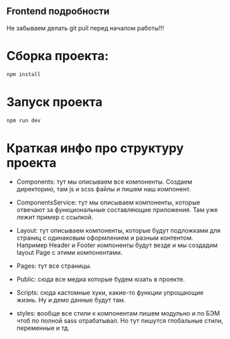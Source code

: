 ## Frontend подробности

Не забываем делать git pull перед началом работы!!!

# Сборка проекта:

```bash
npm install
```

# Запуск проекта
```bash
npm run dev
```

# Краткая инфо про структуру проекта

* Components: тут мы описываем все компоненты. Создаем директорию, там js и scss файлы и пишем наш компонент.

* ComponentsService: тут мы описываем компоненты, которые отвечают за функциональные составляющие приложения. Там уже лежит пример c ссылкой.

* Layout: тут описываем компоненты, которые будут подложками для страниц с одинаковым оформлением и разным контентом. Например Header и Footer компоненты будут везде и мы создадим layout Page с этими компонентами.

* Pages: тут все страницы.

* Public: сюда все медиа которые будем юзать в проекте.

* Scripts: сюда кастомные хуки, какие-то функции упрощающие жизнь. Ну и демо данные будут там.

* styles: вообще все стили к компонентам пишем модульно и по БЭМ чтоб по полной sass отрабатывал. Но тут пишутся глобальные стили, переменные и тд.
